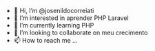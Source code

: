 - 👋 Hi, I’m @josenildocorreiati
- 👀 I’m interested in  aprender PHP Laravel
- 🌱 I’m currently learning  PHP 
- 💞️ I’m looking to collaborate on meu crecimento
- 📫 How to reach me ...

<!---
josenildocorreiati/josenildocorreiati is a ✨ special ✨ repository because its `README.md` (this file) appears on your GitHub profile.
You can click the Preview link to take a look at your changes.
--->

